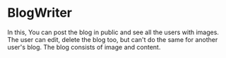 # BlogWriter

In this, You can post the blog in public and see all the users with images.
The user can edit, delete the blog too, but can't do the same for another user's blog.
The blog consists of image and content.
